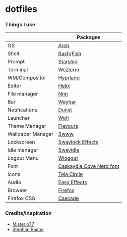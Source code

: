 # dotfiles

### Things I use
|                      | Packages                                                                  | 
| -------------        | ------------------------------------------------------------------------- | 
| OS                   | [Arch](https://archlinux.org/)                                            | 
| Shell                | [Bash](https://www.gnu.org/software/bash/)/[Fish](https://fishshell.com/) | 
| Prompt               | [Starship](https://starship.rs/)                                          | 
| Terminal             | [Wezterm](https://wezfurlong.org/wezterm/)                                |
| WM/Compositor        | [Hyprland](https://hyprland.org/)                                         | 
| Editor               | [Helix](https://helix-editor.com/)                                        | 
| File manager         | [Nnn](https://github.com/jarun/nnn)                                       | 
| Bar                  | [Waybar](https://github.com/Alexays/Waybar)                               | 
| Notifications        | [Dunst](https://github.com/dunst-project/dunst)                           | 
| Launcher             | [Wofi](https://hg.sr.ht/~scoopta/wofi)                                    | 
| Theme Manager        | [Flavours](https://github.com/Misterio77/flavours)                        |
| Wallpaper Manager    | [Swww](https://github.com/Horus645/swww)                                  |
| Lockscreen           | [Swaylock Effects](https://github.com/mortie/swaylock-effects)            | 
| Idle manager         | [Swayidle](https://github.com/swaywm/swayidle)                            | 
| Logout Menu          | [Wlogout](https://github.com/ArtsyMacaw/wlogout)                          |
| Font                 | [Caskaydia Cove Nerd font](https://www.nerdfonts.com/font-downloads)      |
| Icons                | [Tela Circle](https://github.com/vinceliuice/Tela-circle-icon-theme)      |
| Audio                | [Easy Effects](https://github.com/wwmm/easyeffects)                       |
| Browser              | [Firefox](https://mozilla.org/)                                           |
| Firefox CSS          | [Cascade](https://github.com/andreasgrafen/cascade/)                      |


### Credits/Inspiration

- [Misterio77](https://github.com/Misterio77)
- [Stephan Raabe](https://gitlab.com/stephan-raabe)
